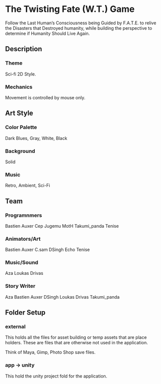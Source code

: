 # The Twisting Fate (W.T.) Game

Follow the Last Human’s Consciousness being Guided by F.A.T.E. to relive the Disasters that Destroyed humanity, while building the perspective to determine if Humanity Should Live Again.

## Description

### Theme

Sci-fi 2D Style.

### Mechanics

Movement is controlled by mouse only.

## Art Style

### Color Palette

Dark Blues, Gray, White, Black

### Background

Solid
  
### Music

Retro, Ambient, Sci-Fi

## Team

### Programnmers

Bastien Auxer
Cep
Jugemu
MotH
Takumi_panda
Tenise

### Animators/Art

Bastien Auxer
C.sam
DSingh
Echo
Tenise

### Music/Sound

Aza
Loukas Drivas

### Story Writer

Aza
Bastien Auxer
DSingh
Loukas Drivas
Takumi_panda

## Folder Setup

### external

This holds all the files for asset building or temp assets that are place holders.
These are files that are otherwise not used in the application.

Think of Maya, Gimp, Photo Shop save files.

### app -> unity

This hold the unity project fold for the application.
